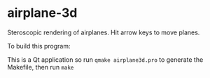 # airplane-3d

Steroscopic rendering of airplanes.
Hit arrow keys to move planes.

To build this program:

This is a Qt application so run `qmake airplane3d.pro` to generate the Makefile, then run `make`

